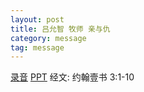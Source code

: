 ```yaml
---
layout: post
title: 吕允智 牧师 亲与仇
category: message
tag: message
---
```


[录音](https://drive.google.com/open?id=1hTiAGZrrEv53bF2CVxDbFGw_eCLJFUQ9) [PPT](https://drive.google.com/open?id=1KyBswSJSnJ3UPGuguyp8WoKCnAgEQn63) 经文: 约翰壹书 3:1-10
